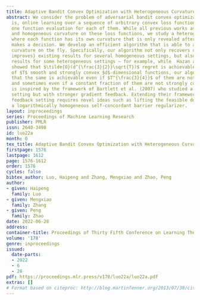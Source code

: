 ```yaml
---
title: Adaptive Bandit Convex Optimization with Heterogeneous Curvature
abstract: We consider the problem of adversarial bandit convex optimization, that
  is, online learning over a sequence of arbitrary convex loss functions with only
  one function evaluation for each of them. While all previous works assume known
  and homogeneous curvature on these loss functions, we study a heterogeneous setting
  where each function has its own curvature that is only revealed after the learner
  makes a decision. We develop an efficient algorithm that is able to adapt to the
  curvature on the fly. Specifically, our algorithm not only recovers or \emph{even
  improves} existing results for several homogeneous settings, but also leads to surprising
  results for some heterogeneous settings — for example, while  Hazan and Levy (2014)
  showed that $\tilde{O}(d^{\frac{3}{2}}\sqrt{T})$ regret is achievable for a sequence
  of $T$ smooth and strongly convex $d$-dimensional functions, our algorithm reveals
  that the same is achievable even if $T^{\frac{3}{4}}$ of them are not strongly convex,
  and sometimes even if a constant fraction of them are not strongly convex. Our approach
  is inspired by the framework of Bartlett et al. (2007) who studied a similar heterogeneous
  setting but with stronger gradient feedback. Extending their framework to the bandit
  feedback setting requires novel ideas such as lifting the feasible domain and using
  a logarithmically homogeneous self-concordant barrier regularizer.
layout: inproceedings
series: Proceedings of Machine Learning Research
publisher: PMLR
issn: 2640-3498
id: luo22a
month: 0
tex_title: Adaptive Bandit Convex Optimization with Heterogeneous Curvature
firstpage: 1576
lastpage: 1612
page: 1576-1612
order: 1576
cycles: false
bibtex_author: Luo, Haipeng and Zhang, Mengxiao and Zhao, Peng
author:
- given: Haipeng
  family: Luo
- given: Mengxiao
  family: Zhang
- given: Peng
  family: Zhao
date: 2022-06-28
address:
container-title: Proceedings of Thirty Fifth Conference on Learning Theory
volume: '178'
genre: inproceedings
issued:
  date-parts:
  - 2022
  - 6
  - 28
pdf: https://proceedings.mlr.press/v178/luo22a/luo22a.pdf
extras: []
# Format based on citeproc: http://blog.martinfenner.org/2013/07/30/citeproc-yaml-for-bibliographies/
---
```

